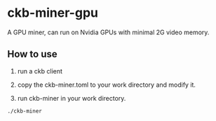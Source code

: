 # ckb-miner-gpu

A GPU miner, can run on Nvidia GPUs with minimal 2G video memory.

## How to use

1. run a ckb client

2. copy the ckb-miner.toml to your work directory and modify it.

3. run ckb-miner in your work directory.

```
./ckb-miner
```